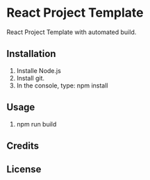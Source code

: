 # React Project Template

React Project Template with automated build.

## Installation

1. Installe Node.js
2. Install git.
3. In the console, type: npm install

## Usage

1. npm run build

## Credits

## License
